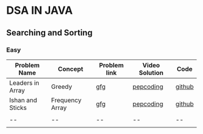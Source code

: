 
# DSA IN JAVA

## Searching and Sorting

### Easy
| Problem Name | Concept | Problem link  |Video Solution| Code |  
|--|--|--|--|--|  
| Leaders in Array |Greedy  |[gfg](https://www.geeksforgeeks.org/problems/leaders-in-an-array-1587115620/1)  | [pepcoding](https://www.youtube.com/watch?v=jaWfUvmf7iU&list=PL-Jc9J83PIiHhXKonZxk7gbEWsmSYP5kq&index=41)|[github](https://github.com/Strange-boy/DSA_Java/blob/main/src/LeadersInArray.java) |  
| Ishan and Sticks | Frequency Array |[gfg](https://www.geeksforgeeks.org/problems/ishaan-and-sticks0542/1)|[pepcoding](https://www.youtube.com/watch?v=KVY27ZrLgZE&list=PL-Jc9J83PIiHhXKonZxk7gbEWsmSYP5kq&index=42)|[github](https://github.com/Strange-boy/DSA_Java/blob/main/src/IshanAndSticks.java)|  
|  |  |  | | |  
|--|--|--|--|--|  
|  |  |  | | |
